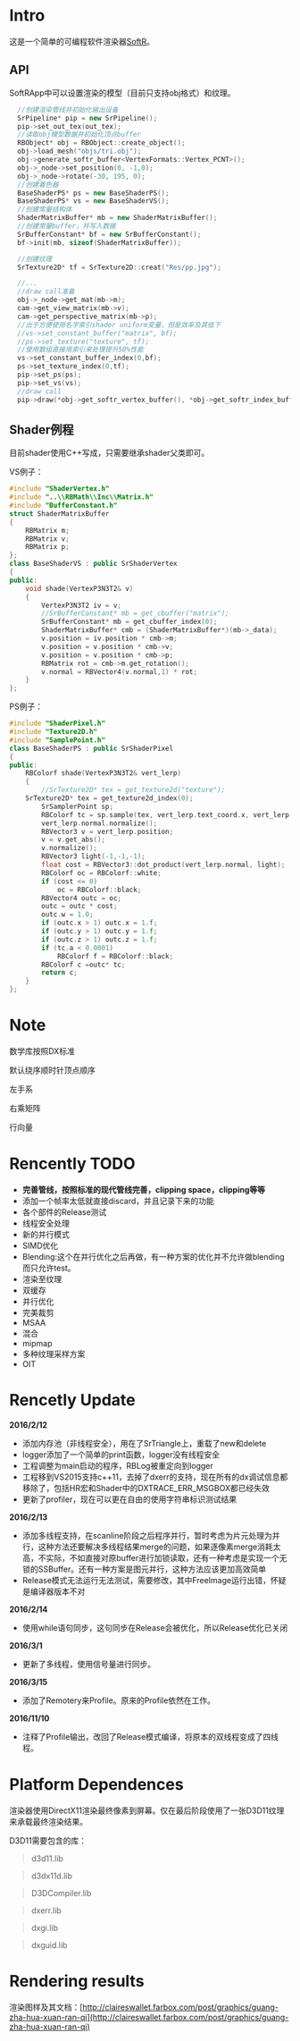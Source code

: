 Intro
=======

这是一个简单的可编程软件渲染器[SoftR](http://claireswallet.farbox.com/post/graphics/guang-zha-hua-xuan-ran-qi)。

## API

SoftRApp中可以设置渲染的模型（目前只支持obj格式）和纹理。
```cpp
  //创建渲染管线并初始化输出设备
  SrPipeline* pip = new SrPipeline();
  pip->set_out_tex(out_tex);
  //读取obj模型数据并初始化顶点buffer
  RBObject* obj = RBObject::create_object();
  obj->load_mesh("objs/tri.obj");
  obj->generate_softr_buffer<VertexFormats::Vertex_PCNT>();
  obj->_node->set_position(0, -1,0);
  obj->_node->rotate(-30, 195, 0);
  //创建着色器
  BaseShaderPS* ps = new BaseShaderPS();
  BaseShaderPS* vs = new BaseShaderVS();
  //创建常量结构体
  ShaderMatrixBuffer* mb = new ShaderMatrixBuffer();
  //创建常量buffer，并写入数据
  SrBufferConstant* bf = new SrBufferConstant();
  bf->init(mb, sizeof(ShaderMatrixBuffer));

  //创建纹理
  SrTexture2D* tf = SrTexture2D::creat("Res/pp.jpg");

  //...
  //draw call准备
  obj->_node->get_mat(mb->m);
  cam->get_view_matrix(mb->v);
  cam->get_perspective_matrix(mb->p);
  //出于方便使用名字索引shader uniform变量，但是效率及其低下
  //vs->set_constant_buffer("matrix", bf);
  //ps->set_texture("texture", tf);
  //使用数组直接用索引来处理提升50%性能
  vs->set_constant_buffer_index(0,bf);
  ps->set_texture_index(0,tf);
  pip->set_ps(ps);
  pip->set_vs(vs);
  //draw call
  pip->draw(*obj->get_softr_vertex_buffer(), *obj->get_softr_index_buffer(),obj->get_index_count()/3);

```

## Shader例程

目前shader使用C++写成，只需要继承shader父类即可。

VS例子：
```cpp
#include "ShaderVertex.h"
#include "..\\RBMath\\Inc\\Matrix.h"
#include "BufferConstant.h"
struct ShaderMatrixBuffer
{
	RBMatrix m;
	RBMatrix v;
	RBMatrix p;
};
class BaseShaderVS : public SrShaderVertex
{
public:
	void shade(VertexP3N3T2& v)
	{
		VertexP3N3T2 iv = v;
		//SrBufferConstant* mb = get_cbuffer("matrix");
        SrBufferConstant* mb = get_cbuffer_index(0);
		ShaderMatrixBuffer* cmb = (ShaderMatrixBuffer*)(mb->_data);
		v.position = iv.position * cmb->m;
		v.position = v.position * cmb->v;
		v.position = v.position * cmb->p;
		RBMatrix rot = cmb->m.get_rotation();
		v.normal = RBVector4(v.normal,1) * rot;
	}
};
```
PS例子：
```cpp
#include "ShaderPixel.h"
#include "Texture2D.h"
#include "SamplePoint.h"
class BaseShaderPS : public SrShaderPixel
{
public:
	RBColorf shade(VertexP3N3T2& vert_lerp)
	{
		//SrTexture2D* tex = get_texture2d("texture");
    SrTexture2D* tex = get_texture2d_index(0);
		SrSamplerPoint sp;
		RBColorf tc = sp.sample(tex, vert_lerp.text_coord.x, vert_lerp.text_coord.y);
		vert_lerp.normal.normalize();
		RBVector3 v = vert_lerp.position;
		v = v.get_abs();
		v.normalize();
		RBVector3 light(-1,-1,-1);
		float cost = RBVector3::dot_product(vert_lerp.normal, light);
		RBColorf oc = RBColorf::white;
		if (cost <= 0)
			oc = RBColorf::black;
		RBVector4 outc = oc;
		outc = outc * cost;
		outc.w = 1.0;
		if (outc.x > 1) outc.x = 1.f;
		if (outc.y > 1) outc.y = 1.f;
		if (outc.z > 1) outc.z = 1.f;
		if (tc.a < 0.0001)
			RBColorf f = RBColorf::black;
		RBColorf c =outc* tc;
		return c;
	}
};
```

Note
=======

数学库按照DX标准

默认绕序顺时针顶点顺序

左手系

右乘矩阵

行向量



Rencently TODO
=========
- **完善管线，按照标准的现代管线完善，clipping space，clipping等等**
- 添加一个帧率太低就直接discard，并且记录下来的功能
- 各个部件的Release测试
- 线程安全处理
- 新的并行模式
- SIMD优化
- Blending:这个在并行优化之后再做，有一种方案的优化并不允许做blending而只允许test。
- 渲染至纹理
- 双缓存
- 并行优化
- 完美裁剪
- MSAA
- 混合
- mipmap
- 多种纹理采样方案
- OIT

Rencetly Update
=========
**2016/2/12**
-	添加内存池（非线程安全），用在了SrTriangle上，重载了new和delete
-	logger添加了一个简单的print函数，logger没有线程安全
-	工程调整为main启动的程序，RBLog被重定向到logger
-	工程移到VS2015支持c++11，去掉了dxerr的支持，现在所有的dx调试信息都移除了，包括HR宏和Shader中的DXTRACE_ERR_MSGBOX都已经失效
-	更新了profiler，现在可以更在自由的使用字符串标识测试结果

**2016/2/13**
-	添加多线程支持，在scanline阶段之后程序并行，暂时考虑为片元处理为并行，这种方法还要解决多线程结果merge的问题，如果逐像素merge消耗太高，不实际，不如直接对原buffer进行加锁读取，还有一种考虑是实现一个无锁的SSBuffer。还有一种方案是图元并行，这种方法应该更加高效简单
-	Release模式无法运行无法测试，需要修改，其中FreeImage运行出错，怀疑是编译器版本不对

**2016/2/14**
-	使用while语句同步，这句同步在Release会被优化，所以Release优化已关闭

**2016/3/1**
-	更新了多线程，使用信号量进行同步。

**2016/3/15**
-	添加了Remotery来Profile。原来的Profile依然在工作。

**2016/11/10**
-	注释了Profile输出，改回了Release模式编译，将原本的双线程变成了四线程。

Platform Dependences
========

渲染器使用DirectX11渲染最终像素到屏幕。仅在最后阶段使用了一张D3D11纹理来承载最终渲染结果。

D3D11需要包含的库：

>d3d11.lib

>d3dx11d.lib

>D3DCompiler.lib

>dxerr.lib

>dxgi.lib

>dxguid.lib


Rendering results
========

渲染图样及其文档：[http://claireswallet.farbox.com/post/graphics/guang-zha-hua-xuan-ran-qi](http://claireswallet.farbox.com/post/graphics/guang-zha-hua-xuan-ran-qi)
